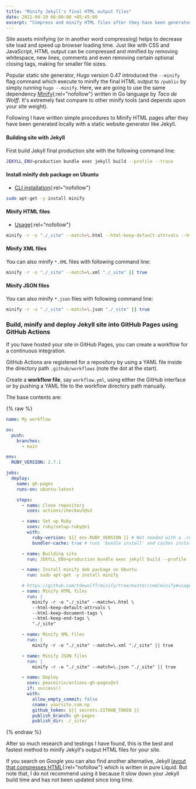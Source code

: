 ```yaml
---
title: "Minify Jekyll's final HTML output files"
date: 2021-04-10 06:00:00 +05:45:00
excerpt: "Compress and minify HTML files after they have been generated locally with a static website generator like Jekyll."
---
```


Site assets minifying (or in another word compressing) helps to decrease site load and speed up browser loading time. Just like with CSS and JavaScript, HTML output can be compressed and minified by removing whitespace, new lines, comments and even removing certain optional closing tags, making for smaller file sizes.

Popular static site generator, Hugo version 0.47 introduced the `--minify` flag command which execute to minify the final HTML output to `/public` by simply running `hugo --minify`. Here, we are going to use the same dependency [Minify](https://github.com/tdewolff/minify){:rel="nofollow"} written in Go language by _Taco de Wolff_. It's extremely fast compare to other minify tools (and depends upon your site weight).

Following I have written simple procedures to Minify HTML pages after they have been generated locally with a static website generator like Jekyll.

#### Building site with Jekyll

First build Jekyll final production site with the following command line:

```bash
JEKYLL_ENV=production bundle exec jekyll build --profile --trace
```

#### Install minify deb package on Ubuntu

- [CLI installation](https://github.com/tdewolff/minify/tree/master/cmd/minify#installation){:rel="nofollow"}

```bash
sudo apt-get -y install minify
```

#### Minify HTML files

- [Usage](https://github.com/tdewolff/minify/tree/master/cmd/minify#usage){:rel="nofollow"}

```bash
minify -r -o "./_site" --match=\.html --html-keep-default-attrvals --html-keep-document-tags --html-keep-end-tags "./_site"
```

#### Minify XML files

You can also minify `*.XML` files with following command line:

```bash
minify -r -o "./_site" --match=\.xml "./_site" || true
```

#### Minify JSON files

You can also minify `*.json` files with following command line:

```bash
minify -r -o "./_site" --match=\.json "./_site" || true
```

### Build, minify and deploy Jekyll site into GitHub Pages using GitHub Actions

If you have hosted your site in GitHub Pages, you can create a workflow for a continuous integration.

GitHub Actions are registered for a repository by using a YAML file inside the directory path `.github/workflows` (note the dot at the start).

Create a **workflow file**, say `workflow.yml`, using either the GitHub interface or by pushing a YAML file to the workflow directory path manually.

The base contents are:

{% raw %}

```yml
name: My workflow

on:
  push:
    branches:
      - main

env:
  RUBY_VERSION: 2.7.1

jobs:
  deploy:
    name: gh-pages
    runs-on: ubuntu-latest

    steps:
      - name: Clone repository
        uses: actions/checkout@v2

      - name: Set up Ruby
        uses: ruby/setup-ruby@v1
        with:
          ruby-version: ${{ env.RUBY_VERSION }} # Not needed with a .ruby-version file
          bundler-cache: true # runs 'bundle install' and caches installed gems automatically

      - name: Building site
        run: JEKYLL_ENV=production bundle exec jekyll build --profile --trace

      - name: Install minify deb package on Ubuntu
        run: sudo apt-get -y install minify

      # https://github.com/tdewolff/minify/tree/master/cmd/minify#usage
      - name: Minify HTML files
        run: |
          minify -r -o "./_site" --match=\.html \
          --html-keep-default-attrvals \
          --html-keep-document-tags \
          --html-keep-end-tags \
          "./_site"

      - name: Minify XML files
        run: |
          minify -r -o "./_site" --match=\.xml "./_site" || true

      - name: Minify JSON files
        run: |
          minify -r -o "./_site" --match=\.json "./_site" || true

      - name: Deploy
        uses: peaceiris/actions-gh-pages@v3
        if: success()
        with:
          allow_empty_commit: false
          cname: yoursite.com.np
          github_token: ${{ secrets.GITHUB_TOKEN }}
          publish_branch: gh-pages
          publish_dir: ./_site/
```

{% endraw %}

After so much research and testings I have found, this is the best and fastest method to minify Jekyll's output HTML files for your site.

If you search on _Google_ you can also find another alternative, Jekyll [layout that compresses HTML](https://github.com/penibelst/jekyll-compress-html){:rel="nofollow"} which is written in pure Liquid. But note that, I do not recommend using it because it slow down your Jekyll build time and has not been updated since long time.

